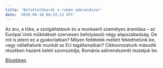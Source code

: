 ```yaml
---
title: 'Befektetőbarát a román adórendszer'
date: '2018-04-10 04:33:12 UTC'
---
```


Az áru, a tőke, a szolgáltatások és a munkaerő személyes áramlása – az Európai Unió működését szervesen befolyásoló négy alapszabadság. De mit is jelent ez a gyakorlatban? Milyen feltételek mellett fektethetünk be, vagy vállalhatunk munkát az EU tagállamaiban? Cikksorozatunk második részében hazánk keleti szomszédja, Románia adórendszerét mutatjuk be.


[Bővebben](https://ift.tt/2IG4MNU)
